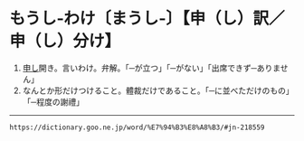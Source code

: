 # もうし‐わけ〔まうし‐〕【申（し）訳／申（し）分け】

1.  [申し](もうし（申し）)開き。言いわけ。弁解。「─が立つ」「─がない」「出席できず─ありません」
2.  なんとか形だけつけること。體裁だけであること。「─に並べただけのもの」「─程度の謝禮」

---
`https://dictionary.goo.ne.jp/word/%E7%94%B3%E8%A8%B3/#jn-218559`